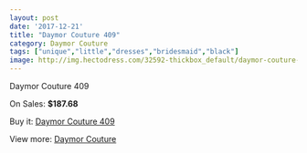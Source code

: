 ```yaml
---
layout: post
date: '2017-12-21'
title: "Daymor Couture 409"
category: Daymor Couture
tags: ["unique","little","dresses","bridesmaid","black"]
image: http://img.hectodress.com/32592-thickbox_default/daymor-couture-409.jpg
---
```

Daymor Couture 409

On Sales: **$187.68**
<a href="https://www.hectodress.com/daymor-couture/14904-daymor-couture-409.html"><amp-img layout="responsive" width="600" height="600" src="//img.hectodress.com/32592-thickbox_default/daymor-couture-409.jpg" alt="Daymor Couture 409 0" /></a>
<a href="https://www.hectodress.com/daymor-couture/14904-daymor-couture-409.html"><amp-img layout="responsive" width="600" height="600" src="//img.hectodress.com/32594-thickbox_default/daymor-couture-409.jpg" alt="Daymor Couture 409 1" /></a>
<a href="https://www.hectodress.com/daymor-couture/14904-daymor-couture-409.html"><amp-img layout="responsive" width="600" height="600" src="//img.hectodress.com/32593-thickbox_default/daymor-couture-409.jpg" alt="Daymor Couture 409 2" /></a>

Buy it: [Daymor Couture 409](https://www.hectodress.com/daymor-couture/14904-daymor-couture-409.html "Daymor Couture 409")

View more: [Daymor Couture](https://www.hectodress.com/267-daymor-couture "Daymor Couture")